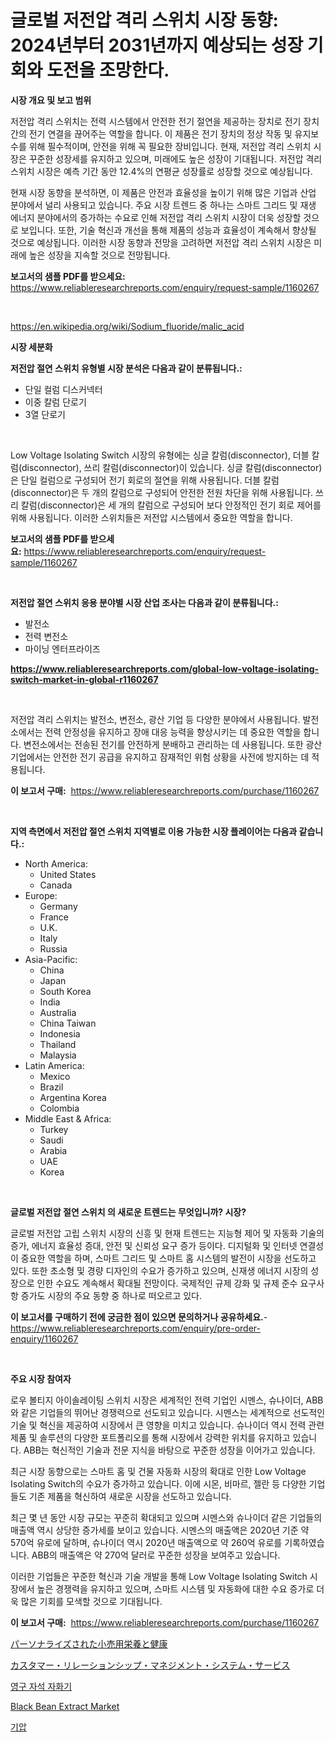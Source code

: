 <p><h1>글로벌 저전압 격리 스위치 시장 동향: 2024년부터 2031년까지 예상되는 성장 기회와 도전을 조망한다.</h1></p><p><strong>시장 개요 및 보고 범위</strong></p>
<p><p>저전압 격리 스위치는 전력 시스템에서 안전한 전기 절연을 제공하는 장치로 전기 장치 간의 전기 연결을 끊어주는 역할을 합니다. 이 제품은 전기 장치의 정상 작동 및 유지보수를 위해 필수적이며, 안전을 위해 꼭 필요한 장비입니다. 현재, 저전압 격리 스위치 시장은 꾸준한 성장세를 유지하고 있으며, 미래에도 높은 성장이 기대됩니다. 저전압 격리 스위치 시장은 예측 기간 동안 12.4%의 연평균 성장률로 성장할 것으로 예상됩니다.</p><p>현재 시장 동향을 분석하면, 이 제품은 안전과 효율성을 높이기 위해 많은 기업과 산업 분야에서 널리 사용되고 있습니다. 주요 시장 트렌드 중 하나는 스마트 그리드 및 재생 에너지 분야에서의 증가하는 수요로 인해 저전압 격리 스위치 시장이 더욱 성장할 것으로 보입니다. 또한, 기술 혁신과 개선을 통해 제품의 성능과 효율성이 계속해서 향상될 것으로 예상됩니다. 이러한 시장 동향과 전망을 고려하면 저전압 격리 스위치 시장은 미래에 높은 성장을 지속할 것으로 전망됩니다.</p></p>
<p><strong>보고서의 샘플 PDF를 받으세요:</strong> <a href="https://www.reliableresearchreports.com/enquiry/request-sample/1160267">https://www.reliableresearchreports.com/enquiry/request-sample/1160267</a></p>
<p>&nbsp;</p>
<p><a href="https://en.wikipedia.org/wiki/Sodium_fluoride/malic_acid">https://en.wikipedia.org/wiki/Sodium_fluoride/malic_acid</a></p>
<p><strong>시장 세분화</strong></p>
<p><strong>저전압 절연 스위치 유형별 시장 분석은 다음과 같이 분류됩니다.:</strong></p>
<p><ul><li>단일 컬럼 디스커넥터</li><li>이중 칼럼 단로기</li><li>3열 단로기</li></ul></p>
<p>&nbsp;</p>
<p><p>Low Voltage Isolating Switch 시장의 유형에는 싱글 칼럼(disconnector), 더블 칼럼(disconnector), 쓰리 칼럼(disconnector)이 있습니다. 싱글 칼럼(disconnector)은 단일 컬럼으로 구성되어 전기 회로의 절연을 위해 사용됩니다. 더블 칼럼(disconnector)은 두 개의 칼럼으로 구성되어 안전한 전원 차단을 위해 사용됩니다. 쓰리 칼럼(disconnector)은 세 개의 칼럼으로 구성되어 보다 안정적인 전기 회로 제어를 위해 사용됩니다. 이러한 스위치들은 저전압 시스템에서 중요한 역할을 합니다.</p></p>
<p><strong>보고서의 샘플 PDF를 받으세요:</strong>&nbsp;<a href="https://www.reliableresearchreports.com/enquiry/request-sample/1160267">https://www.reliableresearchreports.com/enquiry/request-sample/1160267</a></p>
<p>&nbsp;</p>
<p><strong> 저전압 절연 스위치 응용 분야별 시장 산업 조사는 다음과 같이 분류됩니다.:</strong></p>
<p><ul><li>발전소</li><li>전력 변전소</li><li>마이닝 엔터프라이즈</li></ul></p>
<p><strong><a href="https://www.reliableresearchreports.com/global-low-voltage-isolating-switch-market-in-global-r1160267">https://www.reliableresearchreports.com/global-low-voltage-isolating-switch-market-in-global-r1160267</a></strong></p>
<p>&nbsp;</p>
<p><p>저전압 격리 스위치는 발전소, 변전소, 광산 기업 등 다양한 분야에서 사용됩니다. 발전소에서는 전력 안정성을 유지하고 장애 대응 능력을 향상시키는 데 중요한 역할을 합니다. 변전소에서는 전송된 전기를 안전하게 분배하고 관리하는 데 사용됩니다. 또한 광산 기업에서는 안전한 전기 공급을 유지하고 잠재적인 위험 상황을 사전에 방지하는 데 적용됩니다.</p></p>
<p><strong>이 보고서 구매:</strong>&nbsp; <a href="https://www.reliableresearchreports.com/purchase/1160267">https://www.reliableresearchreports.com/purchase/1160267</a></p>
<p>&nbsp;</p>
<p><strong>지역 측면에서 저전압 절연 스위치 지역별로 이용 가능한 시장 플레이어는 다음과 같습니다.:</strong></p>
<p><ul>
    <li>
        North America:
        <ul>
            <li>United States</li>
            <li>Canada</li>
        </ul>
    </li>
    <li>
        Europe:
        <ul>
            <li>Germany</li>
            <li>France</li>
            <li>U.K.</li>
            <li>Italy</li>
            <li>Russia</li>
        </ul>
    </li>
    <li>
        Asia-Pacific:
        <ul>
            <li>China</li>
            <li>Japan</li>
            <li>South Korea</li>
            <li>India</li>
            <li>Australia</li>
            <li>China Taiwan</li>
            <li>Indonesia</li>
            <li>Thailand</li>
            <li>Malaysia</li>
        </ul>
    </li>
    <li>
        Latin America:
        <ul>
            <li>Mexico</li>
            <li>Brazil</li>
            <li>Argentina Korea</li>
            <li>Colombia</li>
        </ul>
    </li>
    <li>
        Middle East & Africa:
        <ul>
            <li>Turkey</li>
            <li>Saudi</li>
            <li>Arabia</li>
            <li>UAE</li>
            <li>Korea</li>
        </ul>
    </li>
    </ul></p>
<p>&nbsp;</p>
<p><strong>글로벌 저전압 절연 스위치 의 새로운 트렌드는 무엇입니까? 시장?</strong></p>
<p><p>글로벌 저전압 고립 스위치 시장의 신흥 및 현재 트렌드는 지능형 제어 및 자동화 기술의 증가, 에너지 효율성 증대, 안전 및 신뢰성 요구 증가 등이다. 디지털화 및 인터넷 연결성이 중요한 역할을 하며, 스마트 그리드 및 스마트 홈 시스템의 발전이 시장을 선도하고 있다. 또한 초소형 및 경량 디자인의 수요가 증가하고 있으며, 신재생 에너지 시장의 성장으로 인한 수요도 계속해서 확대될 전망이다. 국제적인 규제 강화 및 규제 준수 요구사항 증가도 시장의 주요 동향 중 하나로 떠오르고 있다.</p></p>
<p><strong>이 보고서를 구매하기 전에 궁금한 점이 있으면 문의하거나 공유하세요.</strong>- <a href="https://www.reliableresearchreports.com/enquiry/pre-order-enquiry/1160267">https://www.reliableresearchreports.com/enquiry/pre-order-enquiry/1160267</a></p>
<p>&nbsp;</p>
<p><strong>주요 시장 참여자</strong></p>
<p><p>로우 볼티지 아이솔레이팅 스위치 시장은 세계적인 전력 기업인 시멘스, 슈나이더, ABB와 같은 기업들의 뛰어난 경쟁력으로 선도되고 있습니다. 시멘스는 세계적으로 선도적인 기술 및 혁신을 제공하여 시장에서 큰 영향을 미치고 있습니다. 슈나이더 역시 전력 관련 제품 및 솔루션의 다양한 포트폴리오를 통해 시장에서 강력한 위치를 유지하고 있습니다. ABB는 혁신적인 기술과 전문 지식을 바탕으로 꾸준한 성장을 이어가고 있습니다. </p><p>최근 시장 동향으로는 스마트 홈 및 건물 자동화 시장의 확대로 인한 Low Voltage Isolating Switch의 수요가 증가하고 있습니다. 이에 시몬, 비마르, 젤란 등 다양한 기업들도 기존 제품을 혁신하여 새로운 시장을 선도하고 있습니다. </p><p>최근 몇 년 동안 시장 규모는 꾸준히 확대되고 있으며 시멘스와 슈나이더 같은 기업들의 매출액 역시 상당한 증가세를 보이고 있습니다. 시멘스의 매출액은 2020년 기준 약 570억 유로에 달하며, 슈나이더 역시 2020년 매출액으로 약 260억 유로를 기록하였습니다. ABB의 매출액은 약 270억 달러로 꾸준한 성장을 보여주고 있습니다. </p><p>이러한 기업들은 꾸준한 혁신과 기술 개발을 통해 Low Voltage Isolating Switch 시장에서 높은 경쟁력을 유지하고 있으며, 스마트 시스템 및 자동화에 대한 수요 증가로 더욱 많은 기회를 모색할 것으로 기대됩니다.</p></p>
<p><strong>이 보고서 구매:</strong>&nbsp;&nbsp;<a href="https://www.reliableresearchreports.com/purchase/1160267">https://www.reliableresearchreports.com/purchase/1160267</a></p>
<p><p><a href="https://medium.com/@josephmiller1959/%E3%83%91%E3%83%BC%E3%82%BD%E3%83%8A%E3%83%A9%E3%82%A4%E3%82%BA%E3%81%95%E3%82%8C%E3%81%9F%E5%B0%8F%E5%A3%B2%E6%A0%84%E9%A4%8A%E3%81%A8%E3%82%A6%E3%82%A7%E3%83%AB%E3%83%8D%E3%82%B9%E5%B8%82%E5%A0%B4-%E7%AB%B6%E4%BA%89%E5%88%86%E6%9E%90-%E5%B8%82%E5%A0%B4%E3%83%88%E3%83%AC%E3%83%B3%E3%83%89%E3%81%8A%E3%82%88%E3%81%B32031%E5%B9%B4%E3%81%BE%E3%81%A7%E3%81%AE%E4%BA%88%E6%B8%AC-6950094e31cd">パーソナライズされた小売用栄養と健康</a></p><p><a href="https://medium.com/@josephmiller1959/%E6%AC%A1%E3%81%AE%E6%96%87%E7%AB%A0%E3%82%92%E6%97%A5%E6%9C%AC%E8%AA%9E%E3%81%AB%E7%BF%BB%E8%A8%B3%E3%81%97%E3%81%A6%E3%81%8F%E3%81%A0%E3%81%95%E3%81%84-%E9%A1%A7%E5%AE%A2%E9%96%A2%E4%BF%82%E7%AE%A1%E7%90%86%E3%82%B7%E3%82%B9%E3%83%86%E3%83%A0%E3%82%B5%E3%83%BC%E3%83%93%E3%82%B9%E5%B8%82%E5%A0%B4%E3%81%AE%E3%82%A4%E3%83%B3%E3%82%B5%E3%82%A4%E3%83%88-%E5%B8%82%E5%A0%B4%E5%8B%95%E5%90%91-%E6%88%90%E9%95%B7-2024%E5%B9%B4%E3%81%8B%E3%82%892031%E5%B9%B4%E3%81%BE%E3%81%A7%E3%81%AE%E4%BA%88%E6%B8%AC-a7aafb2036b7">カスタマー・リレーションシップ・マネジメント・システム・サービス</a></p><p><a href="https://github.com/sougarounis/Market-Research-Report-List-4/blob/main/7169056134052.md">영구 자석 자화기</a></p><p><a href="https://github.com/gladysalidde/Market-Research-Report-List-2/blob/main/black-bean-extract-market.md">Black Bean Extract Market</a></p><p><a href="https://medium.com/@fly879567/%EA%B8%80%EB%A1%9C%EB%B2%8C-atm-%EC%82%B0%EC%97%85-%EC%9C%A0%ED%98%95-%EC%9D%91%EC%9A%A9-%EC%8B%9C%EC%9E%A5-%EC%B0%B8%EA%B0%80%EC%9E%90-%EC%A7%80%EC%97%AD%EB%B3%84-%EC%84%B1%EC%9E%A5-%EB%B6%84%EC%84%9D-%EB%B0%8F-%EB%AF%B8%EB%9E%98-%EC%8B%9C%EB%82%98%EB%A6%AC%EC%98%A4-2024-2031-4a4dde8fb100">기압</a></p></p>